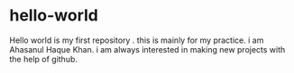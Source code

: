 # hello-world
Hello world is my first repository . this is mainly for my practice.
i am Ahasanul Haque Khan. i am always interested in making new projects with the help of github.
